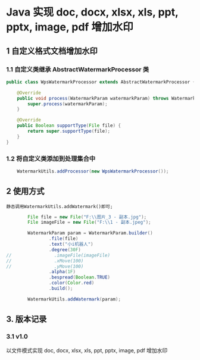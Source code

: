 # Java 实现 doc, docx, xlsx, xls, ppt, pptx, image, pdf 增加水印

## 1 自定义格式文档增加水印
### 1.1 自定义类继承 AbstractWatermarkProcessor 类
```java
public class WpsWatermarkProcessor extends AbstractWatermarkProcessor {

    @Override
    public void process(WatermarkParam watermarkParam) throws WatermarkException {
        super.process(watermarkParam);
    }

    @Override
    public Boolean supportType(File file) {
        return super.supportType(file);
    }
}
```
### 1.2 将自定义类添加到处理集合中
```java
    WatermarkUtils.addProcessor(new WpsWatermarkProcessor());
```

## 2 使用方式
    静态调用WatermarkUtils.addWatermark()即可;
```java
        File file = new File("F:\\图片_3 - 副本.jpg");
        File imageFile = new File("F:\\1 - 副本.jpeg");

        WatermarkParam param = WatermarkParam.builder()
                .file(file)
                .text("小i机器人")
                .degree(30F)
//                .imageFile(imageFile)
//                .xMove(100)
//                .yMove(100)
                .alpha(1F)
                .bespread(Boolean.TRUE)
                .color(Color.red)
                .build();

        WatermarkUtils.addWatermark(param);
```

## 3. 版本记录
### 3.1 v1.0
以文件模式实现 doc, docx, xlsx, xls, ppt, pptx, image, pdf 增加水印


























